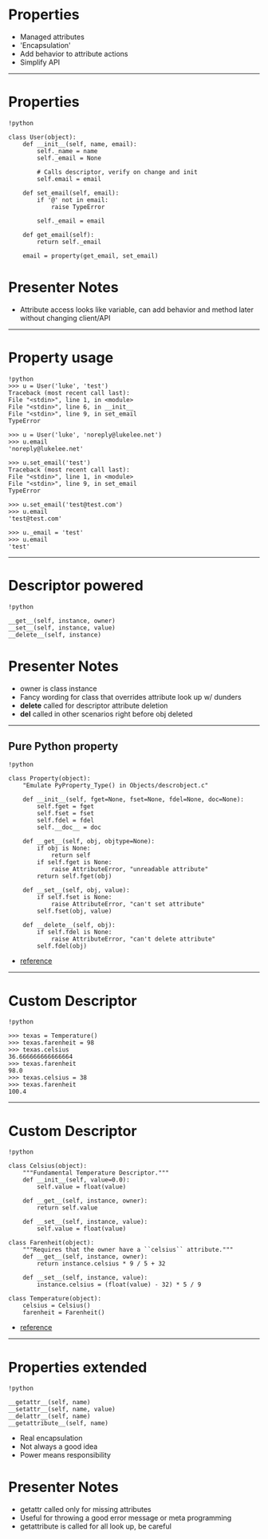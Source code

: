 # Properties

- Managed attributes
- 'Encapsulation'
- Add behavior to attribute actions
- Simplify API

--------------------------------------------------

# Properties

    !python

    class User(object):
        def __init__(self, name, email):
            self._name = name
            self._email = None

            # Calls descriptor, verify on change and init
            self.email = email

        def set_email(self, email):
            if '@' not in email:
                raise TypeError

            self._email = email

        def get_email(self):
            return self._email

        email = property(get_email, set_email)

# Presenter Notes

- Attribute access looks like variable, can add behavior and method later
  without changing client/API

--------------------------------------------------

# Property usage

    !python
    >>> u = User('luke', 'test')
    Traceback (most recent call last):
    File "<stdin>", line 1, in <module>
    File "<stdin>", line 6, in __init__
    File "<stdin>", line 9, in set_email
    TypeError

    >>> u = User('luke', 'noreply@lukelee.net')
    >>> u.email
    'noreply@lukelee.net'

    >>> u.set_email('test')
    Traceback (most recent call last):
    File "<stdin>", line 1, in <module>
    File "<stdin>", line 9, in set_email
    TypeError

    >>> u.set_email('test@test.com')
    >>> u.email
    'test@test.com'

    >>> u._email = 'test'
    >>> u.email
    'test'

--------------------------------------------------

# Descriptor powered

    !python

    __get__(self, instance, owner)
    __set__(self, instance, value)
    __delete__(self, instance)

# Presenter Notes

- owner is class instance
- Fancy wording for class that overrides attribute look up w/ dunders
- __delete__ called for descriptor attribute deletion
- __del__ called in other scenarios right before obj deleted

--------------------------------------------------

## Pure Python property

    !python

    class Property(object):
        "Emulate PyProperty_Type() in Objects/descrobject.c"

        def __init__(self, fget=None, fset=None, fdel=None, doc=None):
            self.fget = fget
            self.fset = fset
            self.fdel = fdel
            self.__doc__ = doc

        def __get__(self, obj, objtype=None):
            if obj is None:
                return self
            if self.fget is None:
                raise AttributeError, "unreadable attribute"
            return self.fget(obj)

        def __set__(self, obj, value):
            if self.fset is None:
                raise AttributeError, "can't set attribute"
            self.fset(obj, value)

        def __delete__(self, obj):
            if self.fdel is None:
                raise AttributeError, "can't delete attribute"
            self.fdel(obj)

- [reference](http://docs.python.org/howto/descriptor.html)

--------------------------------------------------

# Custom Descriptor

    !python

    >>> texas = Temperature()
    >>> texas.farenheit = 98
    >>> texas.celsius
    36.666666666666664
    >>> texas.farenheit
    98.0
    >>> texas.celsius = 38
    >>> texas.farenheit
    100.4

--------------------------------------------------

# Custom Descriptor

    !python

    class Celsius(object):
        """Fundamental Temperature Descriptor."""
        def __init__(self, value=0.0):
            self.value = float(value)

        def __get__(self, instance, owner):
            return self.value

        def __set__(self, instance, value):
            self.value = float(value)

    class Farenheit(object):
        """Requires that the owner have a ``celsius`` attribute."""
        def __get__(self, instance, owner):
            return instance.celsius * 9 / 5 + 32

        def __set__(self, instance, value):
            instance.celsius = (float(value) - 32) * 5 / 9

    class Temperature(object):
        celsius = Celsius()
        farenheit = Farenheit()

- [reference](http://www.itmaybeahack.com/book/python-2.6/html/p03/p03c05_properties.html)


--------------------------------------------------

# Properties extended

    !python

    __getattr__(self, name)
    __setattr__(self, name, value)
    __delattr__(self, name)
    __getattribute__(self, name)

- Real encapsulation
- Not always a good idea
- Power means responsibility

# Presenter Notes

- getattr called only for missing attributes
- Useful for throwing a good error message or meta programming
- getattribute is called for all look up, be careful
